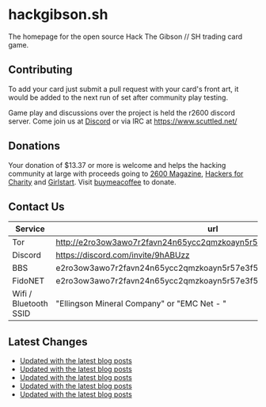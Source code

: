 # hackgibson.sh
The homepage for the open source Hack The Gibson // SH trading card game.


## Contributing

To add your card just submit a pull request with your card's front art, it would be added to the next run of set after community play testing.

Game play and discussions over the project is held the r2600 discord server. Come join us at [Discord](https://discord.com/invite/9hABUzz) or via IRC at https://www.scuttled.net/


## Donations

Your donation of $13.37 or more is welcome and helps the hacking community at large with proceeds going to [2600 Magazine](https://2600.com/), [Hackers for Charity](https://hackersforcharity.org) and [Girlstart](https://girlstart.org).  Visit [buymeacoffee](https://www.buymeacoffee.com/hackgibson.sh) to donate.


## Contact Us

Service | url
-|-
Tor | http://e2ro3ow3awo7r2favn24n65ycc2qmzkoayn5r57e3f56nvjwdcgg32ad.onion
Discord | https://discord.com/invite/9hABUzz
BBS | e2ro3ow3awo7r2favn24n65ycc2qmzkoayn5r57e3f56nvjwdcgg32ad.onion:23
FidoNET | e2ro3ow3awo7r2favn24n65ycc2qmzkoayn5r57e3f56nvjwdcgg32ad.onion:24554
Wifi / Bluetooth SSID | "Ellingson Mineral Company" or "EMC Net - <fidonet address>"

## Latest Changes
<!-- BLOG-POST-LIST:START -->
- [Updated with the latest blog posts](https://github.com/DFW2600/hackgibson.sh/commit/eb1ec319bf222921e152552c7075d2a65e68f00a)
- [Updated with the latest blog posts](https://github.com/DFW2600/hackgibson.sh/commit/2f845e4c2a39ebbe78143367f46ea2aca069cee9)
- [Updated with the latest blog posts](https://github.com/DFW2600/hackgibson.sh/commit/ff3aad14bfb06a80d4070afd2bb4d1df19ad5884)
- [Updated with the latest blog posts](https://github.com/DFW2600/hackgibson.sh/commit/43ab4c9a97b109f5af64179d73190ec1be3a213a)
- [Updated with the latest blog posts](https://github.com/DFW2600/hackgibson.sh/commit/a9d9fb22d13c9f7d45cdc8665633e385f13c4364)
<!-- BLOG-POST-LIST:END -->
